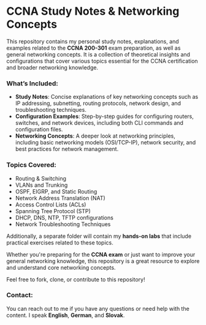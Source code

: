 # CCNA Study Notes & Networking Concepts

This repository contains my personal study notes, explanations, and examples related to the **CCNA 200-301** exam preparation, as well as general networking concepts. It is a collection of theoretical insights and configurations that cover various topics essential for the CCNA certification and broader networking knowledge.

### What’s Included:
- **Study Notes**: Concise explanations of key networking concepts such as IP addressing, subnetting, routing protocols, network design, and troubleshooting techniques.
- **Configuration Examples**: Step-by-step guides for configuring routers, switches, and network devices, including both CLI commands and configuration files.
- **Networking Concepts**: A deeper look at networking principles, including basic networking models (OSI/TCP-IP), network security, and best practices for network management.

### Topics Covered:
- Routing & Switching
- VLANs and Trunking
- OSPF, EIGRP, and Static Routing
- Network Address Translation (NAT)
- Access Control Lists (ACLs)
- Spanning Tree Protocol (STP)
- DHCP, DNS, NTP, TFTP configurations
- Network Troubleshooting Techniques

Additionally, a separate folder will contain my **hands-on labs** that include practical exercises related to these topics.

Whether you're preparing for the **CCNA exam** or just want to improve your general networking knowledge, this repository is a great resource to explore and understand core networking concepts.

Feel free to fork, clone, or contribute to this repository!

### Contact:
You can reach out to me if you have any questions or need help with the content. I speak **English**, **German**, and **Slovak**.
